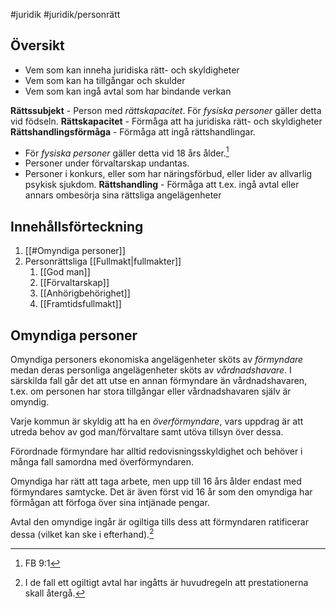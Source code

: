 #juridik #juridik/personrätt 
## Översikt
- Vem som kan inneha juridiska rätt- och skyldigheter
- Vem som kan ha tillgångar och skulder
- Vem som kan ingå avtal som har bindande verkan

**Rättssubjekt** - Person med *rättskapacitet*. För *fysiska personer* gäller detta vid födseln.
**Rättskapacitet** - Förmåga att ha juridiska rätt- och skyldigheter
**Rättshandlingsförmåga** - Förmåga att ingå rättshandlingar.
- För *fysiska personer* gäller detta vid 18 års ålder.[^1]
- Personer under förvaltarskap undantas.
- Personer i konkurs, eller som har näringsförbud, eller lider av allvarlig psykisk sjukdom.
**Rättshandling** - Förmåga att t.ex. ingå avtal eller annars ombesörja sina rättsliga angelägenheter
## Innehållsförteckning
1. [[#Omyndiga personer]]
2. Personrättsliga [[Fullmakt|fullmakter]]
	1. [[God man]]
	2. [[Förvaltarskap]]
	3. [[Anhörigbehörighet]]
	4. [[Framtidsfullmakt]]
## Omyndiga personer
Omyndiga personers ekonomiska angelägenheter sköts av *förmyndare* medan deras personliga angelägenheter sköts av *vårdnadshavare*. I särskilda fall går det att utse en annan förmyndare än vårdnadshavaren, t.ex. om personen har stora tillgångar eller vårdnadshavaren själv är omyndig.

Varje kommun är skyldig att ha en *överförmyndare*, vars uppdrag är att utreda behov av god man/förvaltare samt utöva tillsyn över dessa.

Förordnade förmyndare har alltid redovisningsskyldighet och behöver i många fall samordna med överförmyndaren.

Omyndiga har rätt att taga arbete, men upp till 16 års ålder endast med förmyndares samtycke. Det är även först vid 16 år som den omyndiga har förmågan att förfoga över sina intjänade pengar.

Avtal den omyndige ingår är ogiltiga tills dess att förmyndaren ratificerar dessa (vilket kan ske i efterhand).[^2]

[^1]: FB 9:1
[^2]: I de fall ett ogiltigt avtal har ingåtts är huvudregeln att prestationerna skall återgå.
[^3]: FB 17:1